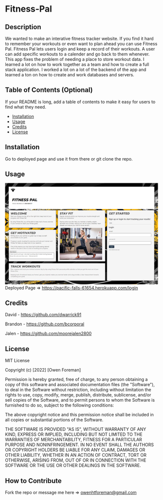 # Fitness-Pal

## Description

We wanted to make an interative fitness tracker website. If you find it hard to remember your workouts or even want to plan ahead you can use Fitness Pal. Fitness Pal lets users login and keep a record of their workouts. A user can add specific workouts to a calender and go back to them whenever. This app fixes the problem of needing a place to store workout data. I learned a lot on how to work together as a team and how to create a full stack application. I worked a lot on a lot of the backend of the app and learned a ton on how to create and work databases and servers.

## Table of Contents (Optional)

If your README is long, add a table of contents to make it easy for users to find what they need.

- [Installation](#installation)
- [Usage](#usage)
- [Credits](#credits)
- [License](#license)

## Installation

Go to deployed page and use it from there or git clone the repo.

## Usage

![](public/images/fitnesspal.png)
Deployed Page => https://pacific-falls-61654.herokuapp.com/login

## Credits

David - https://github.com/dwarrick91

Brandon - https://github.com/bcorporal

Jalen - https://github.com/moorejalen2800

## License

MIT License

Copyright (c) [2022] [Owen Foreman]

Permission is hereby granted, free of charge, to any person obtaining a copy
of this software and associated documentation files (the "Software"), to deal
in the Software without restriction, including without limitation the rights
to use, copy, modify, merge, publish, distribute, sublicense, and/or sell
copies of the Software, and to permit persons to whom the Software is
furnished to do so, subject to the following conditions:

The above copyright notice and this permission notice shall be included in all
copies or substantial portions of the Software.

THE SOFTWARE IS PROVIDED "AS IS", WITHOUT WARRANTY OF ANY KIND, EXPRESS OR
IMPLIED, INCLUDING BUT NOT LIMITED TO THE WARRANTIES OF MERCHANTABILITY,
FITNESS FOR A PARTICULAR PURPOSE AND NONINFRINGEMENT. IN NO EVENT SHALL THE
AUTHORS OR COPYRIGHT HOLDERS BE LIABLE FOR ANY CLAIM, DAMAGES OR OTHER
LIABILITY, WHETHER IN AN ACTION OF CONTRACT, TORT OR OTHERWISE, ARISING FROM,
OUT OF OR IN CONNECTION WITH THE SOFTWARE OR THE USE OR OTHER DEALINGS IN THE
SOFTWARE.


## How to Contribute

Fork the repo or message me here => owenhtforeman@gmail.com

